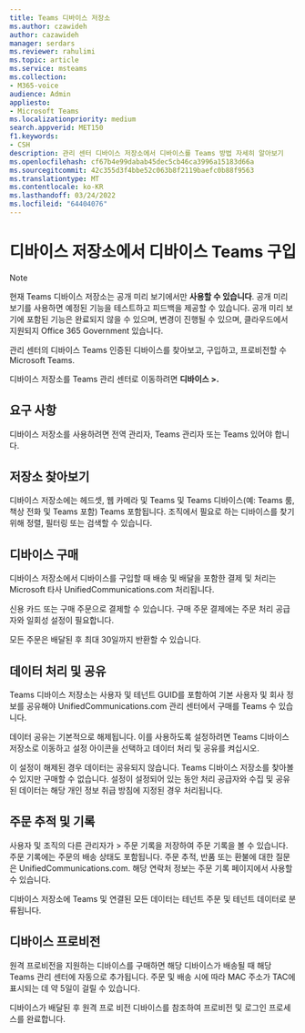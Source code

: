 ```yaml
---
title: Teams 디바이스 저장소
ms.author: czawideh
author: cazawideh
manager: serdars
ms.reviewer: rahulimi
ms.topic: article
ms.service: msteams
ms.collection:
- M365-voice
audience: Admin
appliesto:
- Microsoft Teams
ms.localizationpriority: medium
search.appverid: MET150
f1.keywords:
- CSH
description: 관리 센터 디바이스 저장소에서 디바이스를 Teams 방법 자세히 알아보기
ms.openlocfilehash: cf67b4e99dabab45dec5cb46ca3996a15183d66a
ms.sourcegitcommit: 42c355d3f4bbe52c063b8f2119baefc0b88f9563
ms.translationtype: MT
ms.contentlocale: ko-KR
ms.lasthandoff: 03/24/2022
ms.locfileid: "64404076"
---
```

# <a name="purchase-devices-in-the-teams-device-store"></a>디바이스 저장소에서 디바이스 Teams 구입

>[!NOTE]
>현재 Teams 디바이스 저장소는 공개 미리 보기에서만 **사용할 수 있습니다**. 공개 미리 보기를 사용하면 예정된 기능을 테스트하고 피드백을 제공할 수 있습니다. 공개 미리 보기에 포함된 기능은 완료되지 않을 수 있으며, 변경이 진행될 수 있으며, 클라우드에서 지원되지 Office 365 Government 있습니다.

관리 센터의 디바이스 Teams 인증된 디바이스를 찾아보고, 구입하고, 프로비전할 수 Microsoft Teams.  

 디바이스 저장소를 Teams 관리 센터로 이동하려면 **디바이스 >.**

## <a name="requirements"></a>요구 사항

디바이스 저장소를 사용하려면 전역 관리자, Teams 관리자 또는 Teams 있어야 합니다.

## <a name="browse-the-store"></a>저장소 찾아보기

디바이스 저장소에는 헤드셋, 웹 카메라 및 Teams 및 Teams 디바이스(예: Teams 룸, 책상 전화 및 Teams 포함) Teams 포함됩니다. 조직에서 필요로 하는 디바이스를 찾기 위해 정렬, 필터링 또는 검색할 수 있습니다.

## <a name="purchase-devices"></a>디바이스 구매

디바이스 저장소에서 디바이스를 구입할 때 배송 및 배달을 포함한 결제 및 처리는 Microsoft 타사 UnifiedCommunications.com 처리됩니다.  

신용 카드 또는 구매 주문으로 결제할 수 있습니다. 구매 주문 결제에는 주문 처리 공급자와 일회성 설정이 필요합니다.

모든 주문은 배달된 후 최대 30일까지 반환할 수 있습니다.

## <a name="data-handling-and-sharing"></a>데이터 처리 및 공유

Teams 디바이스 저장소는 사용자 및 테넌트 GUID를 포함하여 기본 사용자 및 회사 정보를 공유해야 UnifiedCommunications.com 관리 센터에서 구매를 Teams 수 있습니다.

데이터 공유는 기본적으로 해제됩니다. 이를 사용하도록 설정하려면 Teams 디바이스 저장소로 이동하고 설정 아이콘을 선택하고 데이터 처리 및 공유를  켜십시오.  

이 설정이 해제된 경우 데이터는 공유되지 않습니다. Teams 디바이스 저장소를 찾아볼 수 있지만 구매할 수 없습니다. 설정이 설정되어 있는 동안 처리 공급자와 수집 및 공유된 데이터는 해당 개인 정보 취급 방침에 지정된 경우 처리됩니다.

## <a name="order-tracking-and-history"></a>주문 추적 및 기록

사용자 및 조직의 다른 관리자가 > 주문 기록을 저장하여 주문 기록을 볼 수 있습니다. 주문 기록에는 주문의 배송 상태도 포함됩니다. 주문 추적, 반품 또는 환불에 대한 질문은 UnifiedCommunications.com. 해당 연락처 정보는 주문 기록 페이지에서 사용할 수 있습니다.

디바이스 저장소에 Teams 및 연결된 모든 데이터는 테넌트 주문 및 테넌트 데이터로 분류됩니다.

## <a name="provision-devices"></a>디바이스 프로비전

원격 프로비전을 지원하는 디바이스를 구매하면 해당 디바이스가 배송될 때 해당 Teams 관리 센터에 자동으로 추가됩니다. 주문 및 배송 시에 따라 MAC 주소가 TAC에 표시되는 데 약 5일이 걸릴 수 있습니다.

디바이스가 배달된 후 원격 프로 [](remote-provision-remote-login.md#generate-a-verification-code) 비전 디바이스를 참조하여 프로비전 및 로그인 프로세스를 완료합니다.
